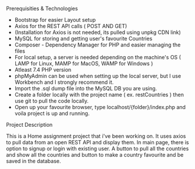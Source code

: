 Prerequisities & Technologies

- Bootstrap for easier Layout setup
- Axios for the REST API calls ( POST AND GET)
- (Installation for Axios is not needed, its pulled using unpkg CDN link)
- MySQL for storing and getting user's favourite Countries
- Composer - Dependency Manager for PHP and easier managing the files
- For local setup, a server is needed depending on the machine's OS ( LAMP for Linux, MAMP for MacOS, WAMP for Windows )
- Atleast 7.4 PHP version
- phpMyAdmin can be used when setting up the local server, but I use Workbench and I strongly recommend it.
- Import the .sql dump file into the MySQL DB you are using.
- Create a folder locally with the project name ( ex. restCountries ) then use git to pull the code locally.
- Open up your favourite browser, type localhost/{folder}/index.php and voila project is up and running.

Project Description

This is a Home assignment project that i've been working on.
It uses axios to pull data from an open REST API and display them.
In main page, there is option to signup or login with existing user.
A button to pull all the countries and show all the countries and button to make a country favourite and be saved in the database.
